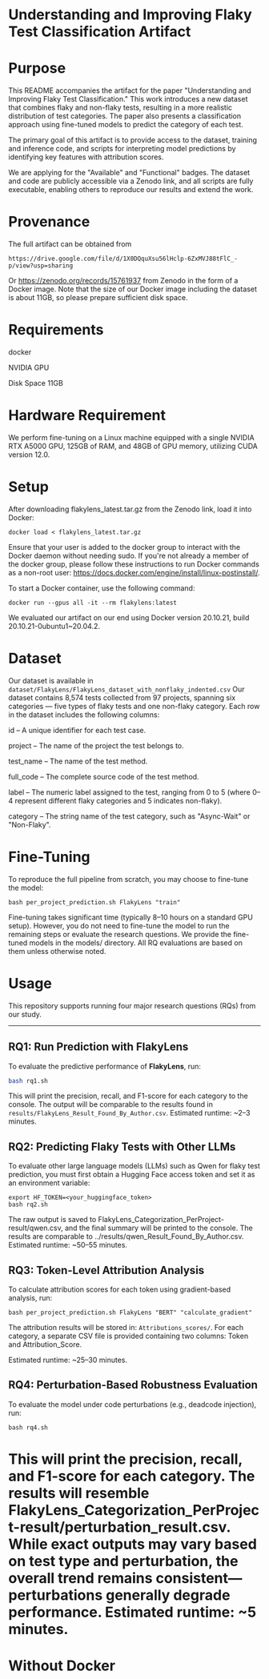 # Understanding and Improving Flaky Test Classification Artifact

# Purpose
This README accompanies the artifact for the paper "Understanding and Improving Flaky Test Classification." This work introduces a new dataset that combines flaky and non-flaky tests, resulting in a more realistic distribution of test categories. The paper also presents a classification approach using fine-tuned models to predict the category of each test.

The primary goal of this artifact is to provide access to the dataset, training and inference code, and scripts for interpreting model predictions by identifying key features with attribution scores.

We are applying for the "Available" and "Functional" badges. The dataset and code are publicly accessible via a Zenodo link, and all scripts are fully executable, enabling others to reproduce our results and extend the work.

# Provenance

The full artifact can be obtained from 
```shell
https://drive.google.com/file/d/1X0DQquXsu56lHclp-6ZxMVJ88tFlC_-p/view?usp=sharing
```
Or https://zenodo.org/records/15761937 from Zenodo in the form of a Docker image. Note that the size of our Docker image including the dataset is about 11GB, so please prepare sufficient disk space.

# Requirements

docker

NVIDIA GPU

Disk Space 11GB


# Hardware Requirement

We perform fine-tuning on a Linux machine equipped with a single NVIDIA RTX A5000 GPU, 125GB of RAM, and 48GB of GPU memory, utilizing CUDA version 12.0.

# Setup 
After downloading flakylens_latest.tar.gz from the Zenodo link, load it into Docker:

```shell
docker load < flakylens_latest.tar.gz
```

Ensure that your user is added to the docker group to interact with the Docker daemon without needing sudo. If you're not already a member of the docker group, please follow these instructions to run Docker commands as a non-root user: https://docs.docker.com/engine/install/linux-postinstall/.

To start a Docker container, use the following command:

```shell
docker run --gpus all -it --rm flakylens:latest
```

We evaluated our artifact on our end using Docker version 20.10.21, build 20.10.21-0ubuntu1~20.04.2.

# Dataset

Our dataset is available in ```dataset/FlakyLens/FlakyLens_dataset_with_nonflaky_indented.csv```
Our dataset contains 8,574 tests collected from 97 projects, spanning six categories — five types of flaky tests and one non-flaky category. Each row in the dataset includes the following columns:

id – A unique identifier for each test case.

project – The name of the project the test belongs to.

test_name – The name of the test method.

full_code – The complete source code of the test method.

label – The numeric label assigned to the test, ranging from 0 to 5 (where 0–4 represent different flaky categories and 5 indicates non-flaky).

category – The string name of the test category, such as "Async-Wait" or "Non-Flaky".

# Fine-Tuning

To reproduce the full pipeline from scratch, you may choose to fine-tune the model:
```shell
bash per_project_prediction.sh FlakyLens "train"
```

Fine-tuning takes significant time (typically 8–10 hours on a standard GPU setup). However, you do not need to fine-tune the model to run the remaining steps or evaluate the research questions. We provide the fine-tuned models in the models/ directory.  All RQ evaluations are based on them unless otherwise noted.

# Usage

This repository supports running four major research questions (RQs) from our study.

---

## RQ1: Run Prediction with FlakyLens

To evaluate the predictive performance of **FlakyLens**, run:

```bash
bash rq1.sh
```

This will print the precision, recall, and F1-score for each category to the console. The output will be comparable to the results found in ```results/FlakyLens_Result_Found_By_Author.csv```.
Estimated runtime: ~2–3 minutes.

## RQ2: Predicting Flaky Tests with Other LLMs
To evaluate other large language models (LLMs) such as Qwen for flaky test prediction, you must first obtain a Hugging Face access token and set it as an environment variable:

```shell
export HF_TOKEN=<your_huggingface_token>
bash rq2.sh
```

The raw output is saved to FlakyLens_Categorization_PerProject-result/qwen.csv, and the final summary will be printed to the console. The results are comparable to ../results/qwen_Result_Found_By_Author.csv.
Estimated runtime: ~50–55 minutes.

## RQ3: Token-Level Attribution Analysis

To calculate attribution scores for each token using gradient-based analysis, run:
```shell
bash per_project_prediction.sh FlakyLens "BERT" "calculate_gradient"
```
The attribution results will be stored in: ```Attributions_scores/```.
For each category, a separate CSV file is provided containing two columns: Token and Attribution_Score.

Estimated runtime: ~25–30 minutes.

## RQ4: Perturbation-Based Robustness Evaluation
To evaluate the model under code perturbations (e.g., deadcode injection), run:

```shell
bash rq4.sh
```
This will print the precision, recall, and F1-score for each category. The results will resemble FlakyLens_Categorization_PerProject-result/perturbation_result.csv. While exact outputs may vary based on test type and perturbation, the overall trend remains consistent—perturbations generally degrade performance.
Estimated runtime: ~5 minutes.
=======

# Without Docker

